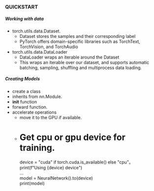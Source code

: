 ### QUICKSTART
##### Working with data
- torch.utils.data.Dataset. 
  - Dataset stores the samples and their corresponding label
  - PyTorch offers domain-specific libraries such as TorchText, TorchVision, and TorchAudio
- torch.utils.data.DataLoader 
  - DataLoader wraps an iterable around the Dataset
  - This wraps an iterable over our dataset, and supports automatic batching, sampling, shuffling and multiprocess data loading. 
##### Creating Models
 - create a class 
  - inherits from nn.Module. 
  - __init__ function
  - forward function.
  - accelerate operations 
    - move it to the GPU if available.
    - # Get cpu or gpu device for training.
      device = "cuda" if torch.cuda.is_available() else "cpu"。
      print(f"Using {device} device")  
      ...  
      model = NeuralNetwork().to(device)  
      print(model)  
